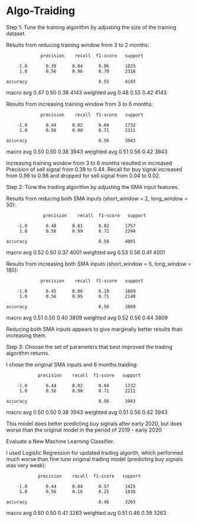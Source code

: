 # Algo-Traiding

Step 1: Tune the training algorithm by adjusting the size of the training dataset.

Results from reducing training window from 3 to 2 months:

                 precision    recall  f1-score   support

        -1.0       0.39      0.04      0.06      1825
         1.0       0.56      0.96      0.70      2318

    accuracy                           0.55      4143
   macro avg       0.47      0.50      0.38      4143
weighted avg       0.48      0.55      0.42      4143

Results from increasing training window from 3 to 6 months:

                 precision    recall  f1-score   support

        -1.0       0.44      0.02      0.04      1732
         1.0       0.56      0.98      0.71      2211

    accuracy                           0.56      3943
   macro avg       0.50      0.50      0.38      3943
weighted avg       0.51      0.56      0.42      3943

Increasing training window from 3 to 6 months resulted in increased Precision of sell signal from 0.39 to 0.44.  Recall for buy signal increased from 0.96 to 0.98 and dropped for sell signal from 0.04 to 0.02.

Step 2: Tune the trading algorithm by adjusting the SMA input features.

Results from reducing both SMA inputs (short_window = 2, long_window = 50):

                  precision    recall  f1-score   support

        -1.0       0.48      0.01      0.02      1757
         1.0       0.56      0.99      0.72      2244

    accuracy                           0.56      4001
   macro avg       0.52      0.50      0.37      4001
weighted avg       0.53      0.56      0.41      4001


Results from increasing both SMA inputs (short_window = 5, long_window = 180):

                 precision    recall  f1-score   support

        -1.0       0.45      0.06      0.10      1669
         1.0       0.56      0.95      0.71      2140

    accuracy                           0.56      3809
   macro avg       0.51      0.50      0.40      3809
weighted avg       0.52      0.56      0.44      3809

Reducing both SMA inputs appears to give marginally better results than increasing them.


Step 3: Choose the set of parameters that best improved the trading algorithm returns.

I chose the original SMA inputs and 6 months traiding:

                precision    recall  f1-score   support

        -1.0       0.44      0.02      0.04      1732
         1.0       0.56      0.98      0.71      2211

    accuracy                           0.56      3943
   macro avg       0.50      0.50      0.38      3943
weighted avg       0.51      0.56      0.42      3943

This model does better predicting buy signals after early 2020, but does worse than the original model in the period of 2019 - early 2020



Evaluate a New Machine Learning Classifier.

I used Logistic Regression for updated trading algorith, which performed much worse than fine tune original trading model (predicting buy signals was very weak):

                precision    recall  f1-score   support

        -1.0       0.44      0.84      0.57      1425
         1.0       0.56      0.16      0.25      1838

    accuracy                           0.46      3263
   macro avg       0.50      0.50      0.41      3263
weighted avg       0.51      0.46      0.39      3263















